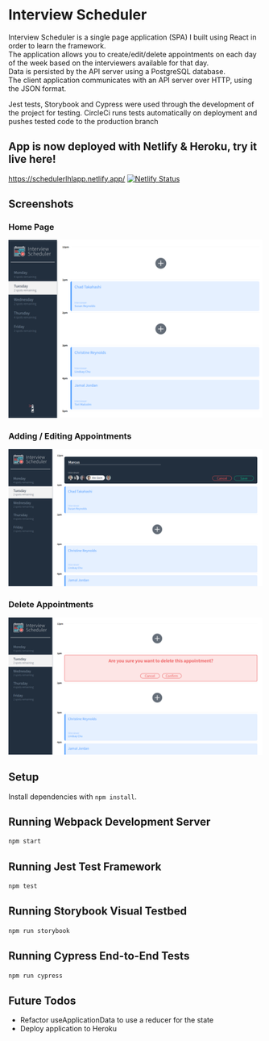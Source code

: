 # Interview Scheduler

Interview Scheduler is a single page application (SPA) I built using React in order to learn the framework.  
The application allows you to create/edit/delete appointments on each day of the week based on the interviewers available for that day.  
Data is persisted by the API server using a PostgreSQL database.  
The client application communicates with an API server over HTTP, using the JSON format.  

Jest tests, Storybook and Cypress were used through the development of the project for testing. CircleCi runs tests automatically on deployment and pushes tested code to the production branch  

## App is now deployed with Netlify & Heroku, try it live here!
https://schedulerlhlapp.netlify.app/
[![Netlify Status](https://api.netlify.com/api/v1/badges/9a0f6783-9140-4b59-9233-e6a0d35fedee/deploy-status)](https://app.netlify.com/sites/schedulerlhlapp/deploys)

## Screenshots

### Home Page
!["Fullscreen"](docs/fullscreen.png)

### Adding / Editing Appointments
!["Adding/Editing"](docs/edit⁄create.png)

### Delete Appointments
!["Adding/Editing"](docs/delete.png)

## Setup

Install dependencies with `npm install`.

## Running Webpack Development Server

```sh
npm start
```

## Running Jest Test Framework

```sh
npm test
```

## Running Storybook Visual Testbed

```sh
npm run storybook
```

## Running Cypress End-to-End Tests

```sh
npm run cypress
```

## Future Todos

* Refactor useApplicationData to use a reducer for the state
* Deploy application to Heroku

